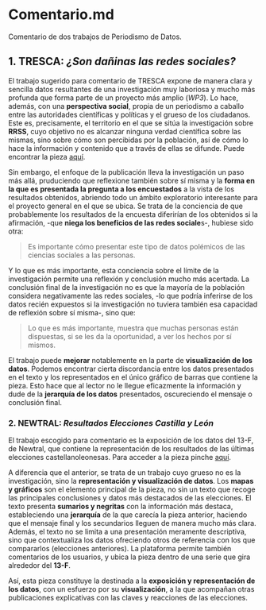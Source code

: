 # Comentario.md
Comentario de dos trabajos de Periodismo de Datos. 
## 1. TRESCA: *¿Son dañinas las redes sociales?*
El trabajo sugerido para comentario de TRESCA expone de manera clara y sencilla datos resultantes de una investigación muy laboriosa y mucho más profunda que forma parte de un proyecto más amplio (*WP3*). Lo hace, además, con una **perspectiva social**, propia de un periodismo a caballo entre las autoridades científicas y políticas y el grueso de los ciudadanos. Este es, precisamente, el territorio en el que se sitúa la investigación sobre **RRSS**, cuyo objetivo no es alcanzar ninguna verdad científica sobre las mismas, sino sobre cómo son percibidas por la población, así de cómo lo hace la información y contenido que a través de ellas se difunde. Puede encontrar la pieza [aquí](https://trescaproject.eu/2021/10/07/are-social-media-harmful-yes-say-most-europeans-but-its-complicated/).


Sin embargo, el enfoque de la publicación lleva la investigación un paso más allá, pruduciendo que reflexione también sobre sí misma y la **forma en la que es presentada la pregunta a los encuestados** a la vista de los resultados obtenidos, abriendo todo un ámbito exploratorio interesante para el proyecto general en el que se ubica. 
Se trata de la conciencia de que probablemente los resultados de la encuesta diferirían de los obtenidos si la afirmación, -que **niega los beneficios de las redes sociale**s-, hubiese sido otra:

> Es importante cómo presentar este tipo de datos polémicos de las ciencias sociales a las personas.

Y lo que es más importante, esta conciencia sobre el límite de la investigación permite una reflexión y conclusión mucho más acertada. La conclusión final de la investigación no es que la mayoría de la población considera negativamente las redes sociales, -lo que podría inferirse de los datos recién expuestos si la investigación no tuviera también esa capacidad de reflexión sobre sí misma-, sino que: 

> Lo que es más importante, muestra que muchas personas están dispuestas, si se les da la oportunidad, a ver los hechos por sí mismos.

El trabajo puede **mejorar** notablemente en la parte de **visualización de los datos**. Podemos encontrar cierta discordancia entre los datos presentados en el texto y los representados en el único gráfico de barras que contiene la pieza. Esto hace que al lector no le llegue eficazmente la información y dude de la **jerarquía de los datos** presentados, oscureciendo el mensaje o conclusión final. 

### 2. NEWTRAL: *Resultados Elecciones Castilla y León*
El trabajo escogido para comentario es la exposición de los datos del 13-F, de Newtral, que contiene la representación de los resultados de las últimas elecciones castellanoleonesas. Para acceder a la pieza pinche [aquí](https://www.newtral.es/pp-vox-resultados-elecciones-castilla-leon/20220214/). 

A diferencia que el anterior, se trata de un trabajo cuyo grueso no es la investigación, sino la **representación y visualización de datos**. Los **mapas y gráficos** son el elemento principal de la pieza, no sin un texto que recoge las principales conclusiones y datos más destacados de las elecciones. El texto presenta **sumarios y negritas** con la información más destaca, estableciendo una **jerarquía** de la que carecía la pieza anterior, haciendo que el mensaje final y los secundarios lleguen de manera mucho más clara. Además, el texto no se limita a una presentación meramente descriptiva, sino que contextualiza los datos ofreciendo otros de referencia con los que compararlos (elecciones anteriores). La plataforma permite también comentarios de los usuarios, y ubica la pieza dentro de una serie que gira alrededor del **13-F**.

Así, esta pieza constituye la destinada a la **exposición y representación de los datos**, con un esfuerzo por su **visualización**, a la que acompañan otras publicaciones explicativas con las claves y reacciones de las elecciones.
